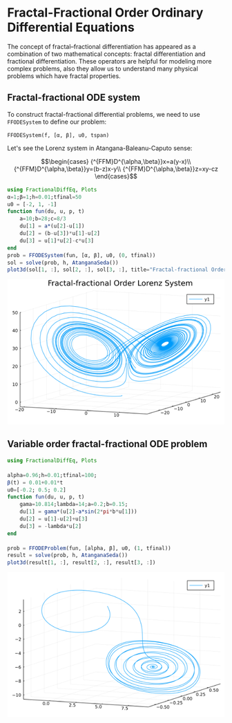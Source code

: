 # Fractal-Fractional Order Ordinary Differential Equations

The concept of fractal–fractional differentiation has appeared as a combination of two
mathematical concepts: fractal differentiation and fractional differentiation. These operators are helpful for modeling more complex problems, also
they allow us to understand many physical problems which have fractal properties.

## Fractal-fractional ODE system

To construct fractal-fractional differential problems, we need to use ```FFODESystem``` to define our problem:

```julia-repl
FFODESystem(f, [α, β], u0, tspan)
```

Let's see the Lorenz system in Atangana-Baleanu-Caputo sense:

```math
\begin{cases}
{^{FFM}D^{\alpha,\beta}}x=a(y-x)\\
{^{FFM}D^{\alpha,\beta}}y=(b-z)x-y\\
{^{FFM}D^{\alpha,\beta}}z=xy-cz
\end{cases}
```

```julia
using FractionalDiffEq, Plots
α=1;β=1;h=0.01;tfinal=50
u0 = [-2, 1, -1]
function fun(du, u, p, t)
    a=10;b=28;c=8/3
    du[1] = a*(u[2]-u[1])
    du[2] = (b-u[3])*u[1]-u[2]
    du[3] = u[1]*u[2]-c*u[3]
end
prob = FFODESystem(fun, [α, β], u0, (0, tfinal))
sol = solve(prob, h, AtanganaSeda())
plot3d(sol[1, :], sol[2, :], sol[3, :], title="Fractal-fractional Order Lorenz System")
```

![ABCLorenz](./assets/LorenzABC.png)

## Variable order fractal-fractional ODE problem

```julia
using FractionalDiffEq, Plots

alpha=0.96;h=0.01;tfinal=100;
β(t) = 0.01+0.01*t
u0=[-0.2; 0.5; 0.2]
function fun(du, u, p, t)
    gama=10.814;lambda=14;a=0.2;b=0.15;
    du[1] = gama*(u[2]-a*sin(2*pi*b*u[1]))
    du[2] = u[1]-u[2]+u[3]
    du[3] = -lambda*u[2]
end

prob = FFODEProblem(fun, [alpha, β], u0, (1, tfinal))
result = solve(prob, h, AtanganaSeda())
plot3d(result[1, :], result[2, :], result[3, :])
```

![CFVariable](./assets/CFvariableFFODEProblem.png)